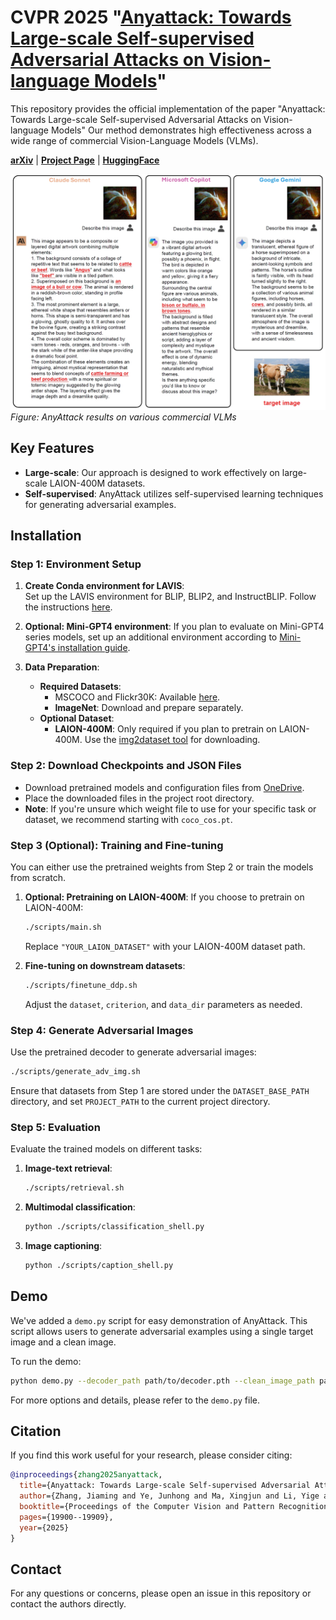# CVPR 2025 "[Anyattack: Towards Large-scale Self-supervised Adversarial Attacks on Vision-language Models](https://arxiv.org/abs/2410.05346)"

This repository provides the official implementation of the paper "Anyattack: Towards Large-scale Self-supervised Adversarial Attacks on Vision-language Models" Our method demonstrates high effectiveness across a wide range of commercial Vision-Language Models (VLMs).

[**arXiv**](https://arxiv.org/abs/2410.05346) | [**Project Page**](https://jiamingzhang94.github.io/anyattack/) | [**HuggingFace**](https://huggingface.co/Jiaming94/anyattack)


![Example Results](example.jpg)
*Figure: AnyAttack results on various commercial VLMs*

## Key Features

- **Large-scale**: Our approach is designed to work effectively on large-scale LAION-400M datasets.
- **Self-supervised**: AnyAttack utilizes self-supervised learning techniques for generating adversarial examples.

## Installation

### Step 1: Environment Setup

1. **Create Conda environment for LAVIS**:  
   Set up the LAVIS environment for BLIP, BLIP2, and InstructBLIP. Follow the instructions [here](https://github.com/salesforce/LAVIS).

2. **Optional: Mini-GPT4 environment**:
   If you plan to evaluate on Mini-GPT4 series models, set up an additional environment according to [Mini-GPT4's installation guide](https://github.com/Vision-CAIR/MiniGPT-4).

3. **Data Preparation**:
   - **Required Datasets**:
     - MSCOCO and Flickr30K: Available [here](https://opensource.salesforce.com/LAVIS//latest/benchmark).
     - **ImageNet**: Download and prepare separately.
   - **Optional Dataset**:
     - **LAION-400M**: Only required if you plan to pretrain on LAION-400M. Use the [img2dataset tool](https://github.com/rom1504/img2dataset/blob/main/dataset_examples/laion400m.md) for downloading.

### Step 2: Download Checkpoints and JSON Files

- Download pretrained models and configuration files from [OneDrive](https://gohkust-my.sharepoint.com/:u:/g/personal/jmzhang_ust_hk/EdoO5KyVBH1FhPVr1kSYWh0B61oR9MYN9_EYmrCFBKnLsQ?e=IfkDmh).
- Place the downloaded files in the project root directory.
- **Note**: If you're unsure which weight file to use for your specific task or dataset, we recommend starting with `coco_cos.pt`.

### Step 3 (Optional): Training and Fine-tuning

You can either use the pretrained weights from Step 2 or train the models from scratch.

1. **Optional: Pretraining on LAION-400M**:
   If you choose to pretrain on LAION-400M:
   ```bash
   ./scripts/main.sh
   ```
   Replace `"YOUR_LAION_DATASET"` with your LAION-400M dataset path.

2. **Fine-tuning on downstream datasets**:
   ```bash
   ./scripts/finetune_ddp.sh
   ```
   Adjust the `dataset`, `criterion`, and `data_dir` parameters as needed.

### Step 4: Generate Adversarial Images

Use the pretrained decoder to generate adversarial images:

```bash
./scripts/generate_adv_img.sh
```

Ensure that datasets from Step 1 are stored under the `DATASET_BASE_PATH` directory, and set `PROJECT_PATH` to the current project directory.

### Step 5: Evaluation

Evaluate the trained models on different tasks:

1. **Image-text retrieval**: 
   ```bash
   ./scripts/retrieval.sh
   ```
2. **Multimodal classification**:
   ```bash
   python ./scripts/classification_shell.py
   ```
3. **Image captioning**:
   ```bash
   python ./scripts/caption_shell.py
   ```

## Demo

We've added a `demo.py` script for easy demonstration of AnyAttack. This script allows users to generate adversarial examples using a single target image and a clean image.

To run the demo:

```bash
python demo.py --decoder_path path/to/decoder.pth --clean_image_path path/to/clean_image.jpg --target_image_path path/to/target_image.jpg --output_path output.png
```

For more options and details, please refer to the `demo.py` file.

## Citation

If you find this work useful for your research, please consider citing:

```bibtex
@inproceedings{zhang2025anyattack,
  title={Anyattack: Towards Large-scale Self-supervised Adversarial Attacks on Vision-language Models},
  author={Zhang, Jiaming and Ye, Junhong and Ma, Xingjun and Li, Yige and Yang, Yunfan and Chen, Yunhao and Sang, Jitao and Yeung, Dit-Yan},
  booktitle={Proceedings of the Computer Vision and Pattern Recognition Conference},
  pages={19900--19909},
  year={2025}
}
```

## Contact

For any questions or concerns, please open an issue in this repository or contact the authors directly.
